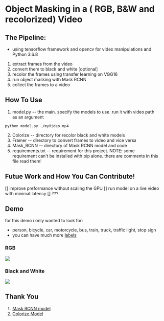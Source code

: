 # Object Masking in a ( RGB, B&W and recolorized) Video

## The Pipeline:
* using tensorflow framework and opencv for video manipulations and Python 3.6.8
1. extract frames from the video
2. convert them to black and white [optional]
3. recolor the frames using transfer learning on VGG16
4. run object masking with Mask RCNN
5. collect the frames to a video

## How To Use
1. model.py -- the main. specify the models to use. run it with video path as an argument
```
python model.py ./myVideo.mp4
```

2. Colorize -- directory for recolor black and white models
3. Framer -- directory to convert frames to video and vice versa
4. Mask_RCNN -- directory of Mask RCNN model and code
5. requirements.txt -- requirement for this project.
    NOTE: some requirement can't be installed with pip alone. there are comments in this file read them!

## Futue Work and How You Can Contribute!
[] improve preformance without scaling the GPU
[] run model on a live video with minimal latency
[] ???

## Demo
for this demo i only wanted to look for:
* person, bicycle, car, motorcycle, bus, train, truck, traffic light, stop sign
* you can have much more <a href="https://github.com/michaeleh/live-colorized-rcnn/blob/master/Mask_RCNN/api/class_config.py">labels<a/>
    
### RGB
<img src="https://media.giphy.com/media/fUGxDnnnMGBVbzjkwM/giphy.gif"/>

### Black and White
<img src="https://media.giphy.com/media/JO3wCbZ0JkjhLjwca2/giphy.gif"/>
    
    
## Thank You
1. <a href="https://github.com/matterport/Mask_RCNN">Mask RCNN model</a>
2. <a href="https://github.com/sksq96/cnn-colorize">Colorize Model</a>

